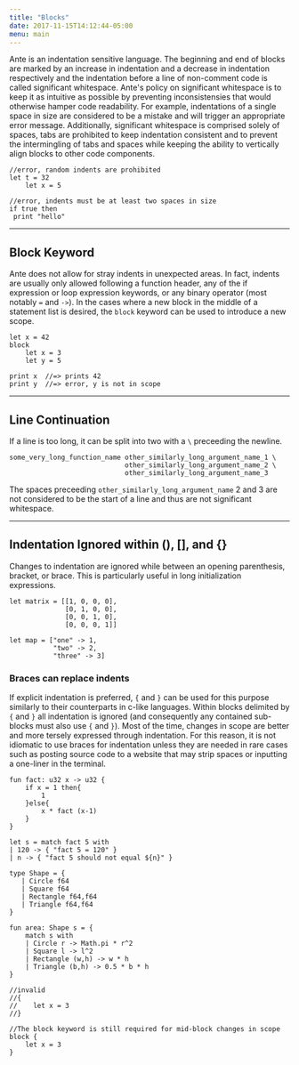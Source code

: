 ```yaml
---
title: "Blocks"
date: 2017-11-15T14:12:44-05:00
menu: main
---
```


Ante is an indentation sensitive language.
The beginning and end of blocks are marked by an increase in
indentation and a decrease in indentation respectively and the
indentation before a line of non-comment code is called
significant whitespace.  Ante's policy on significant whitespace is
to keep it as intuitive as possible by preventing inconsistensies that
would otherwise hamper code readability.  For example, indentations of
a single space in size are considered to be a mistake and will trigger
an appropriate error message.  Additionally, significant whitespace is
comprised solely of spaces, tabs are prohibited to keep indentation
consistent and to prevent the intermingling of tabs and spaces while
keeping the ability to vertically align blocks to other code components.

```ante
//error, random indents are prohibited
let t = 32
    let x = 5

//error, indents must be at least two spaces in size
if true then
 print "hello"
```
---
## Block Keyword

Ante does not allow for stray indents in unexpected areas.  In fact,
indents are usually only allowed following a function header, any of
the if expression or loop expression keywords, or any binary operator
(most notably `=` and `->`).  In the cases where a new block in the
middle of a statement list is desired, the `block` keyword
can be used to introduce a new scope.

```ante
let x = 42
block
    let x = 3
    let y = 5

print x  //=> prints 42
print y  //=> error, y is not in scope
```

---
## Line Continuation

If a line is too long, it can be split into two with a `\` preceeding
the newline.

```ante
some_very_long_function_name other_similarly_long_argument_name_1 \
                             other_similarly_long_argument_name_2 \
                             other_similarly_long_argument_name_3
```

The spaces preceeding `other_similarly_long_argument_name` 2 and 3 are
not considered to be the start of a line and thus are not significant whitespace.

---
## Indentation Ignored within (), [], and {}

Changes to indentation are ignored while between an opening
parenthesis, bracket, or brace.  This is particularly useful
in long initialization expressions.

```ante
let matrix = [[1, 0, 0, 0],
              [0, 1, 0, 0],
              [0, 0, 1, 0],
              [0, 0, 0, 1]]

let map = ["one" -> 1,
           "two" -> 2,
           "three" -> 3]
```

### Braces can replace indents

If explicit indentation is preferred, `{` and `}` can be used for this
purpose similarly to their counterparts in c-like languages.  Within
blocks delimited by `{` and `}` all indentation is ignored (and consequently
any contained sub-blocks must also use `{` and `}`).  Most of the time,
changes in scope are better and more tersely expressed through indentation.
For this reason, it is not idiomatic to use braces for indentation unless they
are needed in rare cases such as posting source code to a website that may
strip spaces or inputting a one-liner in the terminal.

```ante
fun fact: u32 x -> u32 {
    if x = 1 then{
        1
    }else{
        x * fact (x-1)
    }
}

let s = match fact 5 with
| 120 -> { "fact 5 = 120" }
| n -> { "fact 5 should not equal ${n}" }

type Shape = {
   | Circle f64
   | Square f64
   | Rectangle f64,f64
   | Triangle f64,f64
}

fun area: Shape s = {
    match s with
    | Circle r -> Math.pi * r^2
    | Square l -> l^2
    | Rectangle (w,h) -> w * h
    | Triangle (b,h) -> 0.5 * b * h
}

//invalid
//{
//    let x = 3
//}

//The block keyword is still required for mid-block changes in scope
block {
    let x = 3
}
```
